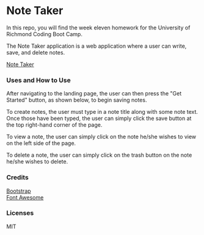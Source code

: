 # Note Taker  
In this repo, you will find the week eleven homework
for the University of Richmond Coding Boot Camp.  

The Note Taker application is a web application where a user
can write, save, and delete notes.  

[Note Taker](https://protected-lowlands-57190.herokuapp.com/)  

### Uses and How to Use  

After navigating to the landing page, the user can then press the "Get Started" button, 
as shown below, to begin saving notes.  



To create notes, the user must type in a note title along with some note text.  
Once those have been typed, the user can simply click the save button at the top right-hand corner of the page.  

To view a note, the user can simply click on the note he/she wishes to view on the left side of the page.  

To delete a note, the user can simply click on the trash button on the note he/she wishes to delete.  



### Credits  

[Bootstrap](https://getbootstrap.com/)  
[Font Awesome](https://fontawesome.com/)  

### Licenses  
MIT
